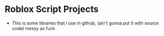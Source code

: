 # Roblox Script Projects
  - This is some libraries that i use in github, (ain't gonna put it with source code) messy as fuck
